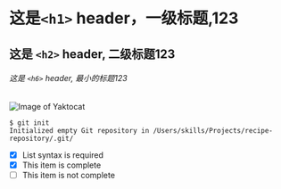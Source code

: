  # 这是`<h1>` header，一级标题,123

## 这是 `<h2>` header, 二级标题123

###### 这是 `<h6>` header, 最小的标题123


![Image of Yaktocat](https://octodex.github.com/images/yaktocat.png)

```
$ git init
Initialized empty Git repository in /Users/skills/Projects/recipe-repository/.git/
```

- [x] List syntax is required
- [x] This item is complete
- [ ] This item is not complete
